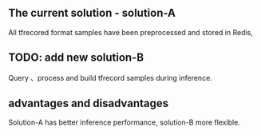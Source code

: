 ## The current solution - solution-A 
All tfrecored format samples have been preprocessed and stored in Redis,

## TODO: add new solution-B
Query 、process and build tfrecord samples during inference.

## advantages and disadvantages
Solution-A has better inference performance, solution-B  more flexible.